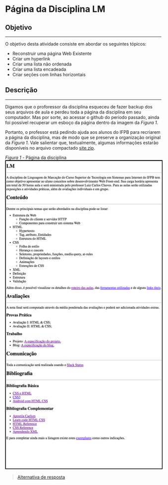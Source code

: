 # Página da Disciplina LM

## Objetivo
---

O objetivo desta atividade consiste em abordar os seguintes tópicos:

- Reconstruir uma página Web Existente
- Criar um hyperlink
- Criar uma lista não ordenada
- Criar uma lista encadeada
- Criar seções com linhas horizontais
  
## Descrição
---

Digamos que o proforessor da disciplina esqueceu de fazer backup dos seus arquivos de aula e perdeu toda a página da disciplina em seu computador. Mas por sorte, ao acessar o github do período passado, ainda foi possível recuperar um esboço da página dentro da imagem da *Figura 1*.

Portanto, o professor está pedindo ajuda aos alunos do IFPB para recriarem a página da disciplina, mas de modo que se preserve a organização original da *Figura 1*. Vale salientar que, textualmente, algumas informações estarão disponíveis no arquivo compactado [site.zip](site.zip).

*Figura 1* - Página da disciplina
<img src="assets/screen.png" alt="Página LM" style="border: 2px solid #000">

> [Alternativa de resposta](site-response/)
